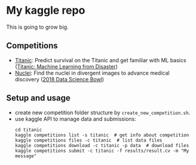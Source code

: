 # My kaggle repo

This is going to grow big.

## Competitions
* [Titanic](titanic): Predict survival on the Titanic and get familiar with ML basics ([Titanic: Machine Learning from Disaster](https://www.kaggle.com/c/titanic))
* [Nuclei](nuclei): Find the nuclei in divergent images to advance medical discovery ([2018 Data Science Bowl](https://www.kaggle.com/c/data-science-bowl-2018))


## Setup and usage

* create new competition folder structure by `create_new_competition.sh`.
* use kaggle API to manage data and submissions:
  ```shell
  cd titanic
  kaggle competitions list -s titanic  # get info about competition
  kaggle competitions files -c titanic  # list data files
  kaggle competitions download -c titanic -p data  # download files
  kaggle competitions submit -c titanic -f results/result.cv -m "My message"
  ```
